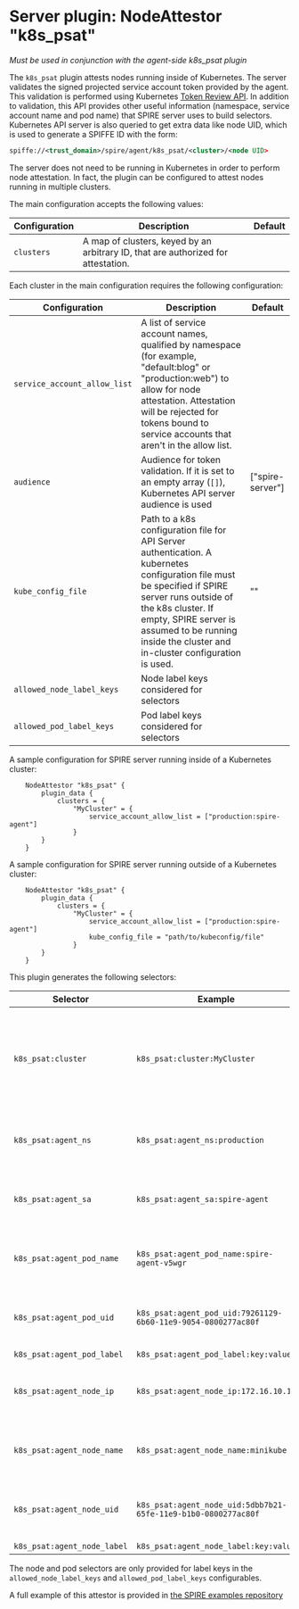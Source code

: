 # Server plugin: NodeAttestor "k8s_psat"

*Must be used in conjunction with the agent-side k8s_psat plugin*

The `k8s_psat` plugin attests nodes running inside of Kubernetes. The server
validates the signed projected service account token provided by the agent.
This validation is performed using Kubernetes [Token Review API](https://kubernetes.io/docs/reference/generated/kubernetes-api/v1.19/#tokenreview-v1-authentication-k8s-io).
In addition to validation, this API provides other useful information (namespace,
service account name and pod name) that SPIRE server uses to build selectors.
Kubernetes API server is also queried to get extra data like node UID, which is
used to generate a SPIFFE ID with the form:

```xml
spiffe://<trust_domain>/spire/agent/k8s_psat/<cluster>/<node UID>
```

The server does not need to be running in Kubernetes in order to perform node
attestation. In fact, the plugin can be configured to attest nodes running in
multiple clusters.

The main configuration accepts the following values:

| Configuration | Description                                                                       | Default |
|---------------|-----------------------------------------------------------------------------------|---------|
| `clusters`    | A map of clusters, keyed by an arbitrary ID, that are authorized for attestation. |         |

Each cluster in the main configuration requires the following configuration:

| Configuration                | Description                                                                                                                                                                                                                                                                 | Default          |
|------------------------------|-----------------------------------------------------------------------------------------------------------------------------------------------------------------------------------------------------------------------------------------------------------------------------|------------------|
| `service_account_allow_list` | A list of service account names, qualified by namespace (for example, "default:blog" or "production:web") to allow for node attestation. Attestation will be rejected for tokens bound to service accounts that aren't in the allow list.                                   |                  |
| `audience`                   | Audience for token validation. If it is set to an empty array (`[]`), Kubernetes API server audience is used                                                                                                                                                                | ["spire-server"] |
| `kube_config_file`           | Path to a k8s configuration file for API Server authentication. A kubernetes configuration file must be specified if SPIRE server runs outside of the k8s cluster. If empty, SPIRE server is assumed to be running inside the cluster and in-cluster configuration is used. | ""               |
| `allowed_node_label_keys`    | Node label keys considered for selectors                                                                                                                                                                                                                                    |                  |
| `allowed_pod_label_keys`     | Pod label keys considered for selectors                                                                                                                                                                                                                                     |                  |

A sample configuration for SPIRE server running inside of a Kubernetes cluster:

```hcl
    NodeAttestor "k8s_psat" {
        plugin_data {
            clusters = {
                "MyCluster" = {
                    service_account_allow_list = ["production:spire-agent"]
                }
        }
    }
```

A sample configuration for SPIRE server running outside of a Kubernetes cluster:

```hcl
    NodeAttestor "k8s_psat" {
        plugin_data {
            clusters = {
                "MyCluster" = {
                    service_account_allow_list = ["production:spire-agent"]
                    kube_config_file = "path/to/kubeconfig/file"
                }
        }
    }
```

This plugin generates the following selectors:

| Selector                    | Example                                                        | Description                                                                     |
|-----------------------------|----------------------------------------------------------------|---------------------------------------------------------------------------------|
| `k8s_psat:cluster`          | `k8s_psat:cluster:MyCluster`                                   | Name of the cluster (from the plugin config) used to verify the token signature |
| `k8s_psat:agent_ns`         | `k8s_psat:agent_ns:production`                                 | Namespace that the agent is running under                                       |
| `k8s_psat:agent_sa`         | `k8s_psat:agent_sa:spire-agent`                                | Service Account the agent is running under                                      |
| `k8s_psat:agent_pod_name`   | `k8s_psat:agent_pod_name:spire-agent-v5wgr`                    | Name of the pod in which the agent is running                                   |
| `k8s_psat:agent_pod_uid`    | `k8s_psat:agent_pod_uid:79261129-6b60-11e9-9054-0800277ac80f`  | UID of the pod in which the agent is running                                    |
| `k8s_psat:agent_pod_label`  | `k8s_psat:agent_pod_label:key:value`                           | Pod Label                                                                       |
| `k8s_psat:agent_node_ip`    | `k8s_psat:agent_node_ip:172.16.10.1`                           | IP address of the node in which the agent is running                            |
| `k8s_psat:agent_node_name`  | `k8s_psat:agent_node_name:minikube`                            | Name of the node in which the agent is running                                  |
| `k8s_psat:agent_node_uid`   | `k8s_psat:agent_node_uid:5dbb7b21-65fe-11e9-b1b0-0800277ac80f` | UID of the node in which the agent is running                                   |
| `k8s_psat:agent_node_label` | `k8s_psat:agent_node_label:key:value`                          | Node Label                                                                      |

The node and pod selectors are only provided for label keys in the
`allowed_node_label_keys` and `allowed_pod_label_keys` configurables.

A full example of this attestor is provided in [the SPIRE examples repository](https://github.com/spiffe/spire-examples/tree/main/examples/k8s/simple_psat)
